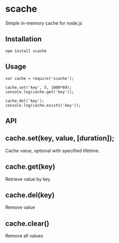 # scache

Simple in-memory cache for node.js

## Installation

    npm install scache

## Usage

    var cache = require('scache');

    cache.set('key', 5, 1000*60);
    console.log(cache.get('key'));

    cache.del('key');
    console.log(cache.exists('key'));

## API

## cache.set(key, value, [duration]);

Cache value, optional with specified lifetime.

## cache.get(key)

Retrieve value by key

## cache.del(key)

Remove value

## cache.clear()

Remove all values

